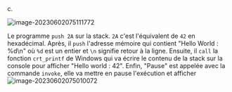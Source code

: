 c.

![image-20230602075111772](C:\Users\ahmed\AppData\Roaming\Typora\typora-user-images\image-20230602075111772.png)

Le programme `push 2A` sur la stack. `2A` c'est l'équivalent de `42` en hexadécimal.
Après, il `push` l'adresse mémoire qui contient "Hello World : %d\n" où `%d` est un entier et 
`\n` signifie retour à la ligne.
Ensuite, il `call` la fonction `crt_printf` de Windows qui va écrire le contenu de la stack sur la console pour afficher "Hello world : 42".
Enfin, "Pause" est appelée avec la commande `invoke`, elle va mettre en pause l'exécution et afficher ![image-20230602075010072](C:\Users\ahmed\AppData\Roaming\Typora\typora-user-images\image-20230602075010072.png)